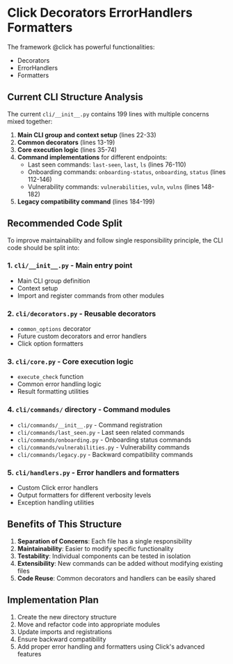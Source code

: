 ﻿# Click Decorators ErrorHandlers Formatters

The framework @click has powerful functionalities:
- Decorators
- ErrorHandlers
- Formatters

## Current CLI Structure Analysis

The current `cli/__init__.py` contains 199 lines with multiple concerns mixed together:

1. **Main CLI group and context setup** (lines 22-33)
2. **Common decorators** (lines 13-19)
3. **Core execution logic** (lines 35-74)
4. **Command implementations** for different endpoints:
   - Last seen commands: `last-seen`, `last`, `ls` (lines 76-110)
   - Onboarding commands: `onboarding-status`, `onboarding`, `status` (lines 112-146)
   - Vulnerability commands: `vulnerabilities`, `vuln`, `vulns` (lines 148-182)
5. **Legacy compatibility command** (lines 184-199)

## Recommended Code Split

To improve maintainability and follow single responsibility principle, the CLI code should be split into:

### 1. `cli/__init__.py` - Main entry point
- Main CLI group definition
- Context setup
- Import and register commands from other modules

### 2. `cli/decorators.py` - Reusable decorators
- `common_options` decorator
- Future custom decorators and error handlers
- Click option formatters

### 3. `cli/core.py` - Core execution logic
- `execute_check` function
- Common error handling logic
- Result formatting utilities

### 4. `cli/commands/` directory - Command modules
- `cli/commands/__init__.py` - Command registration
- `cli/commands/last_seen.py` - Last seen related commands
- `cli/commands/onboarding.py` - Onboarding status commands  
- `cli/commands/vulnerabilities.py` - Vulnerability commands
- `cli/commands/legacy.py` - Backward compatibility commands

### 5. `cli/handlers.py` - Error handlers and formatters
- Custom Click error handlers
- Output formatters for different verbosity levels
- Exception handling utilities

## Benefits of This Structure

1. **Separation of Concerns**: Each file has a single responsibility
2. **Maintainability**: Easier to modify specific functionality
3. **Testability**: Individual components can be tested in isolation
4. **Extensibility**: New commands can be added without modifying existing files
5. **Code Reuse**: Common decorators and handlers can be easily shared

## Implementation Plan

1. Create the new directory structure
2. Move and refactor code into appropriate modules
3. Update imports and registrations
4. Ensure backward compatibility
5. Add proper error handling and formatters using Click's advanced features
